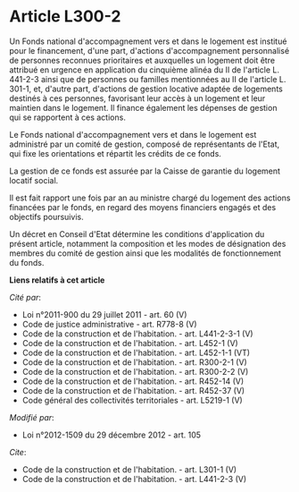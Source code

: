 # Article L300-2

Un Fonds national d'accompagnement vers et dans le logement est institué pour le financement, d'une part, d'actions
d'accompagnement personnalisé de personnes reconnues prioritaires et auxquelles un logement doit être attribué en urgence en
application du cinquième alinéa du II de l'article L. 441-2-3 ainsi que de personnes ou familles mentionnées au II de
l'article L. 301-1, et, d'autre part, d'actions de gestion locative adaptée de logements destinés à ces personnes, favorisant
leur accès à un logement et leur maintien dans le logement. Il finance également les dépenses de gestion qui se rapportent à
ces actions. 

Le Fonds national d'accompagnement vers et dans le logement est administré par un comité de gestion, composé de représentants
de l'Etat, qui fixe les orientations et répartit les crédits de ce fonds. 

La gestion de ce fonds est assurée par la Caisse de garantie du logement locatif social. 

Il est fait rapport une fois par an au ministre chargé du logement des actions financées par le fonds, en regard des moyens
financiers engagés et des objectifs poursuivis. 

Un décret en Conseil d'Etat détermine les conditions d'application du présent article, notamment la composition et les modes
de désignation des membres du comité de gestion ainsi que les modalités de fonctionnement du fonds.

**Liens relatifs à cet article**

_Cité par_:

  - Loi n°2011-900 du 29 juillet 2011 - art. 60 (V)
  - Code de justice administrative - art. R778-8 (V)
  - Code de la construction et de l'habitation. - art. L441-2-3-1 (V)
  - Code de la construction et de l'habitation. - art. L452-1 (V)
  - Code de la construction et de l'habitation. - art. L452-1-1 (VT)
  - Code de la construction et de l'habitation. - art. R300-2-1 (V)
  - Code de la construction et de l'habitation. - art. R300-2-2 (V)
  - Code de la construction et de l'habitation. - art. R452-14 (V)
  - Code de la construction et de l'habitation. - art. R452-37 (V)
  - Code général des collectivités territoriales - art. L5219-1 (V)

_Modifié par_:

  - Loi n°2012-1509 du 29 décembre 2012 - art. 105

_Cite_:

  - Code de la construction et de l'habitation. - art. L301-1 (V)
  - Code de la construction et de l'habitation. - art. L441-2-3 (V)
